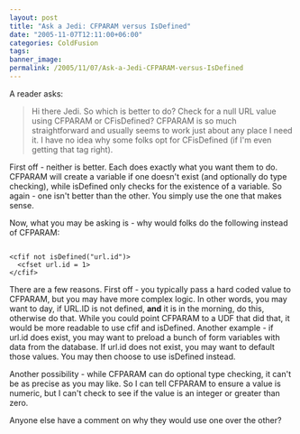 ```yaml
---
layout: post
title: "Ask a Jedi: CFPARAM versus IsDefined"
date: "2005-11-07T12:11:00+06:00"
categories: ColdFusion 
tags: 
banner_image: 
permalink: /2005/11/07/Ask-a-Jedi-CFPARAM-versus-IsDefined
---
```


A reader asks:

<blockquote>
Hi there Jedi.  So which is better to do?  Check for a null URL value using CFPARAM or CFisDefined?  CFPARAM is so much straightforward and usually seems to work just about any place I need it.  I have no idea why some folks opt for CFisDefined (if I'm even getting that tag right).
</blockquote>

First off - neither is better. Each does exactly what you want them to do. CFPARAM will create a variable if one doesn't exist (and optionally do type checking), while isDefined only checks for the existence of a variable. So again - one isn't better than the other. You simply use the one that makes sense.

Now, what you may be asking is - why would folks do the following instead of CFPARAM:

<code>
&lt;cfif not isDefined("url.id")&gt;
  &lt;cfset url.id = 1&gt;
&lt;/cfif&gt;
</code>

There are a few reasons. First off - you typically pass a hard coded value to CFPARAM, but you may have more complex logic. In other words, you may want to day, if URL.ID is not defined, <b>and</b> it is in the morning, do this, otherwise do that. While you could point CFPARAM to a UDF that did that, it would be more readable to use cfif and isDefined. Another example - if url.id does exist, you may want to preload a bunch of form variables with data from the database. If url.id does not exist, you may want to default those values. You may then choose to use isDefined instead. 

Another possibility - while CFPARAM can do optional type checking, it can't be as precise as you may like. So I can tell CFPARAM to ensure a value is numeric, but I can't check to see if the value is an integer or greater than zero.

Anyone else have a comment on why they would use one over the other?